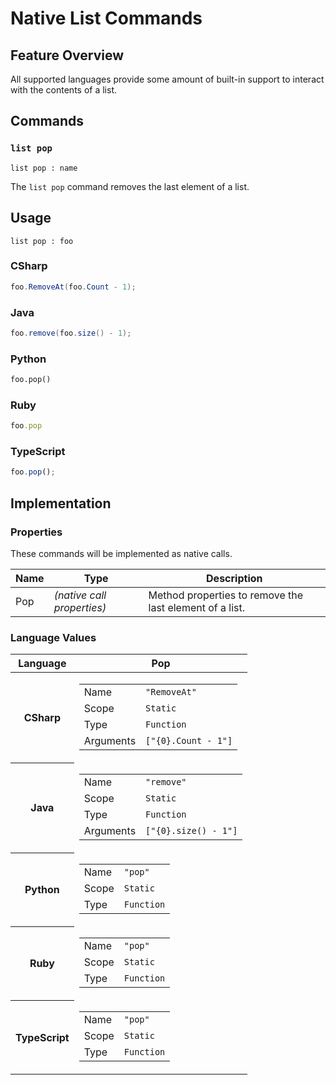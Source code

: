 # Native List Commands

## Feature Overview

All supported languages provide some amount of built-in support to interact with the contents of a list.


## Commands

### `list pop`

`list pop : name`

The `list pop` command removes the last element of a list.


## Usage

```gls
list pop : foo
```

### CSharp

```csharp
foo.RemoveAt(foo.Count - 1);
```

### Java

```java
foo.remove(foo.size() - 1);
```

### Python

```python
foo.pop()
```

### Ruby

```ruby
foo.pop
```

### TypeScript

```typescript
foo.pop();
```

## Implementation

### Properties

These commands will be implemented as native calls.

<table>
    <thead>
        <th>Name</th>
        <th>Type</th>
        <th>Description</th>
    </thead>
    <tbody>
        <tr>
            <td>Pop</td>
            <td><em>(native call properties)</em></td>
            <td>Method properties to remove the last element of a list.</td>
        </tr>
    </tbody>
</table>

### Language Values

<table>
    <thead>
        <th>Language</th>
        <th>Pop</th>
    </thead>
    <tbody>
        <tr>
            <th>CSharp</th>
            <td>
                <table>
                    <tr>
                        <td>Name</td>
                        <td><code>"RemoveAt"</code></td>
                    </tr>
                    <tr>
                        <td>Scope</td>
                        <td><code>Static</code></td>
                    </tr>
                    <tr>
                        <td>Type</td>
                        <td><code>Function</code></td>
                    </tr>
                    <tr>
                        <td>Arguments</td>
                        <td><code>["{0}.Count - 1"]</code></td>
                    </tr>
                </table>
            </td>
        </tr>
        <tr>
            <th>Java</th>
            <td>
                <table>
                    <tr>
                        <td>Name</td>
                        <td><code>"remove"</code></td>
                    </tr>
                    <tr>
                        <td>Scope</td>
                        <td><code>Static</code></td>
                    </tr>
                    <tr>
                        <td>Type</td>
                        <td><code>Function</code></td>
                    </tr>
                    <tr>
                        <td>Arguments</td>
                        <td><code>["{0}.size() - 1"]</code></td>
                    </tr>
                </table>
            </td>
        </tr>
        <tr>
            <th>Python</th>
            <td>
                <table>
                    <tr>
                        <td>Name</td>
                        <td><code>"pop"</code></td>
                    </tr>
                    <tr>
                        <td>Scope</td>
                        <td><code>Static</code></td>
                    </tr>
                    <tr>
                        <td>Type</td>
                        <td><code>Function</code></td>
                    </tr>
                </table>
            </td>
        </tr>
        <tr>
            <th>Ruby</th>
            <td>
                <table>
                    <tr>
                        <td>Name</td>
                        <td><code>"pop"</code></td>
                    </tr>
                    <tr>
                        <td>Scope</td>
                        <td><code>Static</code></td>
                    </tr>
                    <tr>
                        <td>Type</td>
                        <td><code>Function</code></td>
                    </tr>
                </table>
            </td>
        </tr>
        <tr>
            <th>TypeScript</th>
            <td>
                <table>
                    <tr>
                        <td>Name</td>
                        <td><code>"pop"</code></td>
                    </tr>
                    <tr>
                        <td>Scope</td>
                        <td><code>Static</code></td>
                    </tr>
                    <tr>
                        <td>Type</td>
                        <td><code>Function</code></td>
                    </tr>
                </table>
            </td>
        </tr>
    </tbody>
</table>

